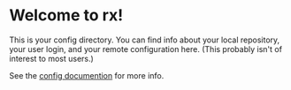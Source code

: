 # Welcome to rx!

This is your config directory. You can find info about your local repository,
your user login, and your remote configuration here. (This probably isn't of
interest to most users.)

See the [config documention](https://www.run-rx.com/config) for more info.
